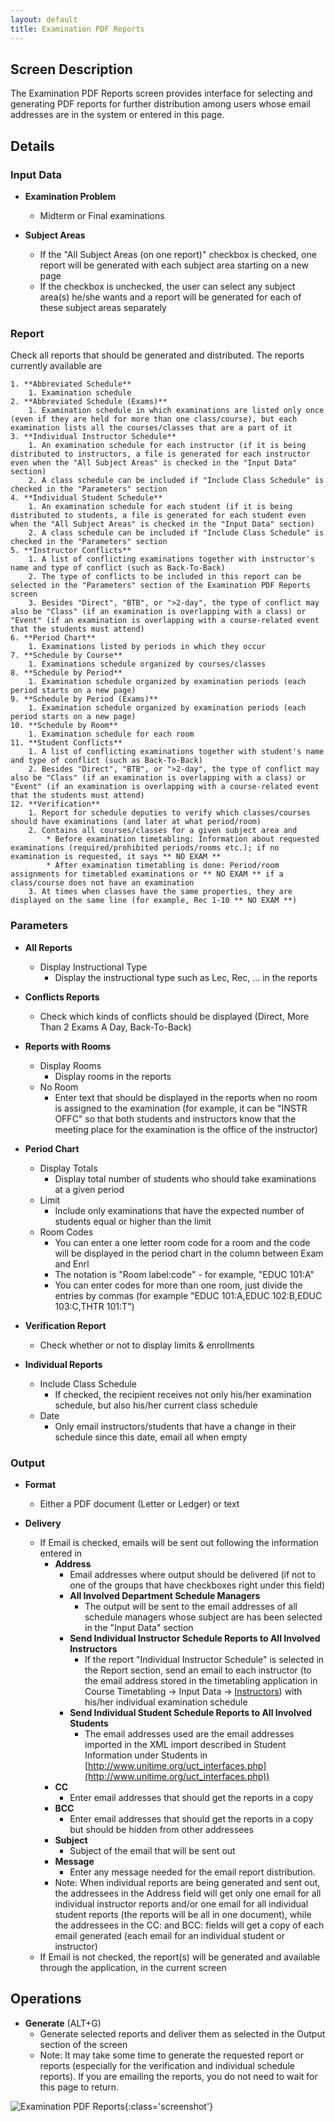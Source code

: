```yaml
---
layout: default
title: Examination PDF Reports
---
```



## Screen Description


 The Examination PDF Reports screen provides interface for selecting and generating PDF reports for further distribution among users whose email addresses are in the system or entered in this page.

## Details

### Input Data

* **Examination Problem**
	* Midterm or Final examinations

* **Subject Areas**
	* If the "All Subject Areas (on one report)" checkbox is checked, one report will be generated with each subject area starting on a new page
	* If the checkbox is unchecked, the user can select any subject area(s) he/she wants and a report will be generated for each of these subject areas separately

### Report


 Check all reports that should be generated and distributed. The reports currently available are

	1. **Abbreviated Schedule**
		1. Examination schedule
	2. **Abbreviated Schedule (Exams)**
		1. Examination schedule in which examinations are listed only once (even if they are held for more than one class/course), but each examination lists all the courses/classes that are a part of it
	3. **Individual Instructor Schedule**
		1. An examination schedule for each instructor (if it is being distributed to instructors, a file is generated for each instructor even when the "All Subject Areas" is checked in the "Input Data" section)
		2. A class schedule can be included if "Include Class Schedule" is checked in the "Parameters" section
	4. **Individual Student Schedule**
		1. An examination schedule for each student (if it is being distributed to students, a file is generated for each student even when the "All Subject Areas" is checked in the "Input Data" section)
		2. A class schedule can be included if "Include Class Schedule" is checked in the "Parameters" section
	5. **Instructor Conflicts**
		1. A list of conflicting examinations together with instructor's name and type of conflict (such as Back-To-Back)
		2. The type of conflicts to be included in this report can be selected in the "Parameters" section of the Examination PDF Reports screen
		3. Besides "Direct", "BTB", or ">2-day", the type of conflict may also be "Class" (if an examination is overlapping with a class) or "Event" (if an examination is overlapping with a course-related event that the students must attend)
	6. **Period Chart**
		1. Examinations listed by periods in which they occur
	7. **Schedule by Course**
		1. Examinations schedule organized by courses/classes
	8. **Schedule by Period**
		1. Examination schedule organized by examination periods (each period starts on a new page)
	9. **Schedule by Period (Exams)**
		1. Examination schedule organized by examination periods (each period starts on a new page)
	10. **Schedule by Room**
		1. Examination schedule for each room
	11. **Student Conflicts**
		1. A list of conflicting examinations together with student's name and type of conflict (such as Back-To-Back)
		2. Besides "Direct", "BTB", or ">2-day", the type of conflict may also be "Class" (if an examination is overlapping with a class) or "Event" (if an examination is overlapping with a course-related event that the students must attend)
	12. **Verification**
		1. Report for schedule deputies to verify which classes/courses should have examinations (and later at what period/room)
		2. Contains all courses/classes for a given subject area and
			* Before examination timetabling: Information about requested examinations (required/prohibited periods/rooms etc.); if no examination is requested, it says ** NO EXAM **
			* After examination timetabling is done: Period/room assignments for timetabled examinations or ** NO EXAM ** if a class/course does not have an examination
		3. At times when classes have the same properties, they are displayed on the same line (for example, Rec 1-10 ** NO EXAM **)

### Parameters

* **All Reports**
	* Display Instructional Type
		* Display the instructional type such as Lec, Rec, ... in the reports

* **Conflicts Reports**
	* Check which kinds of conflicts should be displayed (Direct, More Than 2 Exams A Day, Back-To-Back)

* **Reports with Rooms**
	* Display Rooms
		* Display rooms in the reports
	* No Room
		* Enter text that should be displayed in the reports when no room is assigned to the examination (for example, it can be "INSTR OFFC" so that both students and instructors know that the meeting place for the examination is the office of the instructor)

* **Period Chart**
	* Display Totals
		* Display total number of students who should take examinations at a given period
	* Limit
		* Include only examinations that have the expected number of students equal or higher than the limit
	* Room Codes
		* You can enter a one letter room code for a room and the code will be displayed in the period chart in the column between Exam and Enrl
		* The notation is "Room label:code" - for example, "EDUC 101:A"
		* You can enter codes for more than one room, just divide the entries by commas (for example "EDUC 101:A,EDUC 102:B,EDUC 103:C,THTR 101:T")

* **Verification Report**
	* Check whether or not to display limits & enrollments

* **Individual Reports**
	* Include Class Schedule
		* If checked, the recipient receives not only his/her examination schedule, but also his/her current class schedule
	* Date
		* Only email instructors/students that have a change in their schedule since this date, email all when empty

### Output

* **Format**
	* Either a PDF document (Letter or Ledger) or text

* **Delivery**
	* If Email is checked, emails will be sent out following the information entered in
		* **Address**
			* Email addresses where output should be delivered (if not to one of the groups that have checkboxes right under this field)
			* **All Involved Department Schedule Managers**
				* The output will be sent to the email addresses of all schedule managers whose subject are has been selected in the "Input Data" section
			* **Send Individual Instructor Schedule Reports to All Involved Instructors**
				* If the report "Individual Instructor Schedule" is selected in the Report section, send an email to each instructor (to the email address stored in the timetabling application in Course Timetabling → Input Data → [Instructors](instructors)) with his/her individual examination schedule
			* **Send Individual Student Schedule Reports to All Involved Students**
				* The email addresses used are the email addresses imported in the XML import described in Student Information under Students in [http://www.unitime.org/uct_interfaces.php](http://www.unitime.org/uct_interfaces.php))
		* **CC**
			* Enter email addresses that should get the reports in a copy
		* **BCC**
			* Enter email addresses that should get the reports in a copy but should be hidden from other addressees
		* **Subject**
			* Subject of the email that will be sent out
		* **Message**
			* Enter any message needed for the email report distribution.
		* Note: When individual reports are being generated and sent out, the addressees in the Address field will get only one email for all individual instructor reports and/or one email for all individual student reports (the reports will be all in one document), while the addressees in the CC: and BCC: fields will get a copy of each email generated (each email for an individual student or instructor)
	* If Email is not checked, the report(s) will be generated and available through the application, in the current screen

## Operations

* **Generate** (ALT+G)
	* Generate selected reports and deliver them as selected in the Output section of the screen
	* Note: It may take some time to generate the requested report or reports (especially for the verification and individual schedule reports). If you are emailing the reports, you do not need to wait for this page to return.


![Examination PDF Reports](images/examination-pdf-reports-1.png){:class='screenshot'}
